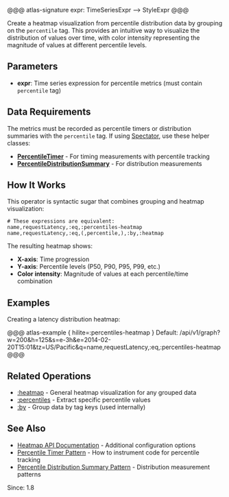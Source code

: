 @@@ atlas-signature
expr: TimeSeriesExpr
-->
StyleExpr
@@@

Create a heatmap visualization from percentile distribution data by grouping on the `percentile` tag.
This provides an intuitive way to visualize the distribution of values over time, with color intensity
representing the magnitude of values at different percentile levels.

## Parameters

* **expr**: Time series expression for percentile metrics (must contain `percentile` tag)

## Data Requirements

The metrics must be recorded as percentile timers or distribution summaries with the `percentile` tag.
If using [Spectator][spectator], use these helper classes:

* **[PercentileTimer][PercentileTimer]** - For timing measurements with percentile tracking
* **[PercentileDistributionSummary][PercentileDistributionSummary]** - For distribution measurements

## How It Works

This operator is syntactic sugar that combines grouping and heatmap visualization:

```
# These expressions are equivalent:
name,requestLatency,:eq,:percentiles-heatmap
name,requestLatency,:eq,(,percentile,),:by,:heatmap
```

The resulting heatmap shows:
- **X-axis**: Time progression
- **Y-axis**: Percentile levels (P50, P90, P95, P99, etc.)
- **Color intensity**: Magnitude of values at each percentile/time combination

## Examples

Creating a latency distribution heatmap:

@@@ atlas-example { hilite=:percentiles-heatmap }
Default: /api/v1/graph?w=200&h=125&s=e-3h&e=2014-02-20T15:01&tz=US/Pacific&q=name,requestLatency,:eq,:percentiles-heatmap
@@@

## Related Operations

* [:heatmap](heatmap.md) - General heatmap visualization for any grouped data
* [:percentiles](percentiles.md) - Extract specific percentile values
* [:by](by.md) - Group data by tag keys (used internally)

## See Also

* [Heatmap API Documentation](../../api/graph/heatmap.md#percentiles) - Additional configuration options
* [Percentile Timer Pattern][PercentileTimer] - How to instrument code for percentile tracking
* [Percentile Distribution Summary Pattern][PercentileDistributionSummary] - Distribution measurement patterns

[spectator]: ../../spectator/index.md
[PercentileTimer]: ../../spectator/patterns/percentile-timer.md
[PercentileDistributionSummary]: ../../spectator/core/meters/dist-summary.md

Since: 1.8
